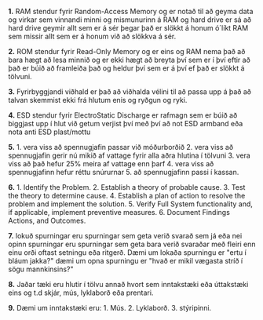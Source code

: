 
**1.**	RAM stendur fyrir Random-Access Memory og er notað til að geyma data og virkar sem vinnandi minni og mismunurinn á RAM og hard drive er sá að hard drive geymir allt sem er á sér þegar það er slökkt á honum ó´líkt RAM sem missir allt sem er á honum við að slökkva á sér.

**2.**	ROM stendur fyrir Read-Only Memory og er eins og RAM nema það að bara hægt að lesa minnið og er ekki hægt að breyta því sem er í því eftir að það er búið að framleiða það og heldur því sem er á því ef það er slökkt á tölvuni.

**3.**	Fyrirbyggjandi viðhald er það að viðhalda vélini til að passa upp á það að talvan skemmist ekki frá hlutum enis og ryðgun og ryki.

**4.**	ESD stendur fyrir ElectroStatic Discharge er rafmagn sem er búið að biggjast upp í hlut við getum verjist því með því að not ESD armband eða nota anti ESD plast/mottu

**5.** 	1. vera viss að spennugjafin passar við móðurborðið
		2. vera viss að spennugjafin gerir nú mikið af vattage fyrir alla aðra hlutina í tölvuni
		3. vera viss að það hefur 25% meira af vattage enn þarf
		4. vera viss að spennugjafinn hefur réttu snúrurnar
		5. að spennugjafinn passi í kassan.

**6.**	1. Identify the Problem.
		2. Establish a theory of probable cause.
		3. Test the theory to determine cause.
		4. Establish a plan of action to resolve the problem and implement the solution.
		5. Verify Full System functionality and, if applicable, implement preventive measures.
		6. Document Findings Actions, and Outcomes.

**7.** 	lokuð spurningar eru spurningar sem geta verið svarað sem já eða nei
		opinn spurningar eru spurningar sem geta bara verið svaraðar með fleiri enn einu orði oftast setningu eða ritgerð.
		Dæmi um lokaða spurningu er "ertu í bláum jakka?"
		dæmi um opna spurningu er "hvað er mikil vægasta stríð í sögu mannkinsins?"

**8.**	Jaðar tæki eru hlutir í tölvu annað hvort sem inntakstæki eða úttakstæki eins og t.d skjár, mús, lyklaborð eða prentari.

**9.** 	Dæmi um inntakstæki eru:
		1. Mús.
		2. Lyklaborð.
		3. stýripinni.
